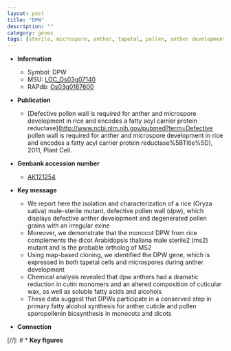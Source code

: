 ```yaml
---
layout: post
title: "DPW"
description: ""
category: genes
tags: [sterile, microspore, anther, tapetal, pollen, anther development, grain, cuticle, cutin]
---
```


* **Information**  
    + Symbol: DPW  
    + MSU: [LOC_Os03g07140](http://rice.plantbiology.msu.edu/cgi-bin/ORF_infopage.cgi?orf=LOC_Os03g07140)  
    + RAPdb: [Os03g0167600](http://rapdb.dna.affrc.go.jp/viewer/gbrowse_details/irgsp1?name=Os03g0167600)  

* **Publication**  
    + [Defective pollen wall is required for anther and microspore development in rice and encodes a fatty acyl carrier protein reductase](http://www.ncbi.nlm.nih.gov/pubmed?term=Defective pollen wall is required for anther and microspore development in rice and encodes a fatty acyl carrier protein reductase%5BTitle%5D), 2011, Plant Cell.

* **Genbank accession number**  
    + [AK121254](http://www.ncbi.nlm.nih.gov/nuccore/AK121254)

* **Key message**  
    + We report here the isolation and characterization of a rice (Oryza sativa) male-sterile mutant, defective pollen wall (dpw), which displays defective anther development and degenerated pollen grains with an irregular exine
    + Moreover, we demonstrate that the monocot DPW from rice complements the dicot Arabidopsis thaliana male sterile2 (ms2) mutant and is the probable ortholog of MS2
    + Using map-based cloning, we identified the DPW gene, which is expressed in both tapetal cells and microspores during anther development
    + Chemical analysis revealed that dpw anthers had a dramatic reduction in cutin monomers and an altered composition of cuticular wax, as well as soluble fatty acids and alcohols
    + These data suggest that DPWs participate in a conserved step in primary fatty alcohol synthesis for anther cuticle and pollen sporopollenin biosynthesis in monocots and dicots

* **Connection**  

[//]: # * **Key figures**  


